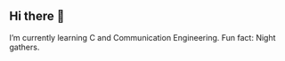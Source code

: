 ## Hi there 👋
<!--![微信图片_20251003085714_66_8](https://github.com/user-attachments/assets/744d3af0-4223-4b13-88c5-77551ee2a5ba)-->

<!--
**O-T-H-E-R/O-T-H-E-R** is a ✨ _special_ ✨ repository because its `README.md` (this file) appears on your GitHub profile.

Here are some ideas to get you started:

- 🔭 I’m currently working on ...
- 🌱 I’m currently learning C and Communication Engineering.
- 👯 I’m looking to collaborate on ...
- 🤔 I’m looking for help with ...
- 💬 Ask me about ...
- 📫 How to reach me: ...
- 😄 Pronouns: ...
- ⚡ Fun fact: Night gathers.
-->
I’m currently learning C and Communication Engineering.
Fun fact: Night gathers.
